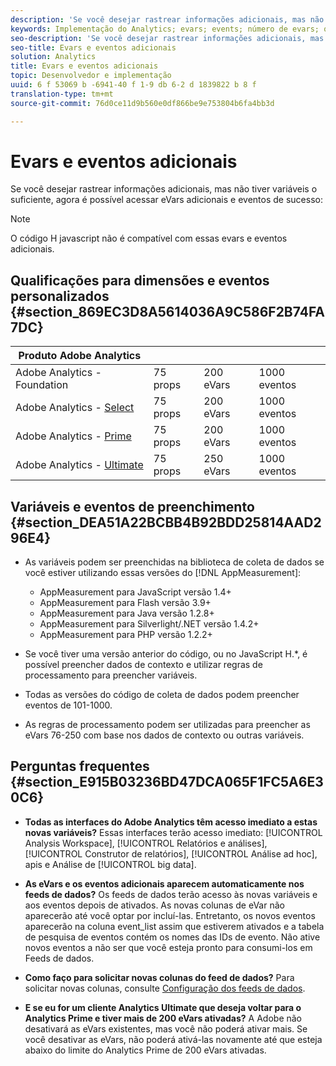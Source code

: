 ```yaml
---
description: 'Se você desejar rastrear informações adicionais, mas não tiver variáveis o suficiente, agora é possível acessar eVars adicionais e eventos de sucesso '
keywords: Implementação do Analytics; evars; events; número de evars; quantas evars; quantos eventos
seo-description: 'Se você desejar rastrear informações adicionais, mas não tiver variáveis o suficiente, agora é possível acessar eVars adicionais e eventos de sucesso '
seo-title: Evars e eventos adicionais
solution: Analytics
title: Evars e eventos adicionais
topic: Desenvolvedor e implementação
uuid: 6 f 53069 b -6941-40 f 1-9 db 6-2 d 1839822 b 8 f
translation-type: tm+mt
source-git-commit: 76d0ce11d9b560e0df866be9e753804b6fa4bb3d

---
```



# Evars e eventos adicionais

Se você desejar rastrear informações adicionais, mas não tiver variáveis o suficiente, agora é possível acessar eVars adicionais e eventos de sucesso:

>[!NOTE]
>
>O código H javascript não é compatível com essas evars e eventos adicionais.

## Qualificações para dimensões e eventos personalizados {#section_869EC3D8A5614036A9C586F2B74FA7DC}

| Produto Adobe Analytics |  |  |  |
|---|---|---|---|
| Adobe Analytics - Foundation | 75 props | 200 eVars | 1000 eventos |
| Adobe Analytics - [Select](https://www.adobe.com/data-analytics-cloud/analytics/select.html) | 75 props | 200 eVars | 1000 eventos |
| Adobe Analytics - [Prime](https://www.adobe.com/data-analytics-cloud/analytics/prime.html) | 75 props | 200 eVars | 1000 eventos |
| Adobe Analytics - [Ultimate](https://www.adobe.com/data-analytics-cloud/analytics/ultimate.html) | 75 props | 250 eVars | 1000 eventos |

## Variáveis e eventos de preenchimento {#section_DEA51A22BCBB4B92BDD25814AAD296E4}

* As variáveis podem ser preenchidas na biblioteca de coleta de dados se você estiver utilizando essas versões do [!DNL AppMeasurement]:

   * AppMeasurement para JavaScript versão 1.4+
   * AppMeasurement para Flash versão 3.9+
   * AppMeasurement para Java versão 1.2.8+
   * AppMeasurement para Silverlight/.NET versão 1.4.2+
   * AppMeasurement para PHP versão 1.2.2+

* Se você tiver uma versão anterior do código, ou no JavaScript H.*, é possível preencher dados de contexto e utilizar regras de processamento para preencher variáveis.
* Todas as versões do código de coleta de dados podem preencher eventos de 101-1000.
* As regras de processamento podem ser utilizadas para preencher as eVars 76-250 com base nos dados de contexto ou outras variáveis.

## Perguntas frequentes {#section_E915B03236BD47DCA065F1FC5A6E30C6}

* **Todas as interfaces do Adobe Analytics têm acesso imediato a estas novas variáveis?** Essas interfaces terão acesso imediato: [!UICONTROL Analysis Workspace], [!UICONTROL Relatórios e análises], [!UICONTROL Construtor de relatórios], [!UICONTROL Análise ad hoc], apis e Análise de [!UICONTROL big data].

* **As eVars e os eventos adicionais aparecem automaticamente nos feeds de dados?** Os feeds de dados terão acesso às novas variáveis e aos eventos depois de ativados. As novas colunas de eVar não aparecerão até você optar por incluí-las. Entretanto, os novos eventos aparecerão na coluna event_list assim que estiverem ativados e a tabela de pesquisa de eventos contém os nomes das IDs de evento. Não ative novos eventos a não ser que você esteja pronto para consumi-los em Feeds de dados.

* **Como faço para solicitar novas colunas do feed de dados?** Para solicitar novas colunas, consulte [Configuração dos feeds de dados](https://marketing.adobe.com/resources/help/en_US/sc/clickstream/datafeeds_configure.html).

* **E se eu for um cliente Analytics Ultimate que deseja voltar para o Analytics Prime e tiver mais de 200 eVars ativadas?** A Adobe não desativará as eVars existentes, mas você não poderá ativar mais. Se você desativar as eVars, não poderá ativá-las novamente até que esteja abaixo do limite do Analytics Prime de 200 eVars ativadas.


